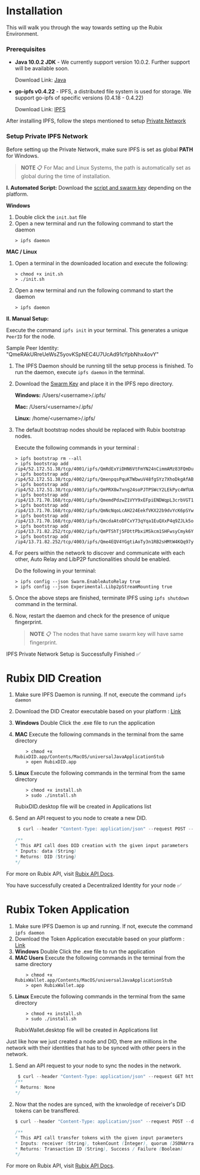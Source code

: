 ﻿# Installation

This will walk you through the way towards setting up the Rubix Environment.

### Prerequisites

-   **Java 10.0.2 JDK** - We currently support version 10.0.2. Further support will be available soon.

    Download Link: [Java](https://www.oracle.com/java/technologies/java-archive-javase10-downloads.html)
    
-   **go-ipfs v0.4.22** - IPFS, a distributed file system is used for storage. We support go-ipfs of specific versions (0.4.18 - 0.4.22) 

    Download Link: [IPFS](https://dist.ipfs.io/go-ipfs)
    
After installing IPFS, follow the steps mentioned to setup [Private Network](#setup-private-ipfs-network)

### Setup Private IPFS Network 
Before setting up the Private Network, make sure IPFS is set as global **PATH** for Windows.

> **NOTE** 📋 For Mac and Linux Systems, the path is automatically set as global during the time of installation.

**I. Automated Script:** Download the [script and swarm key](https://github.com/rubixchain/rubixnetwork/tree/master/setupscripts) depending on the platform.

**Windows**
1. Double click the `init.bat` file
2.  Open a new terminal and run the following command to start the daemon
	```
	> ipfs daemon
	```
	
**MAC / Linux**
1. Open a terminal in the downloaded location and execute the following:
	```
	> chmod +x init.sh
	> ./init.sh
	```
2.  Open a new terminal and run the following command to start the daemon
	```
	> ipfs daemon
	```

**II. Manual Setup:**

Execute the command `ipfs init` in your terminal. This generates a unique `PeerID` for the node.

Sample Peer Identity: "QmeRAkURreUeWsZ5yovKSpNEC4U7UcAd91cYpbNhx4ovY"

1.  The IPFS Daemon should be running till the setup process is finished. To run the daemon, execute `ipfs daemon` in the terminal.
2.  Download the [Swarm Key](https://github.com/rubixchain/rubixnetwork/blob/master/setupscripts/LinScript/swarm.key) and place it in the IPFS repo directory. 
   
     **Windows:** /Users/<username\>/.ipfs/
     
     **Mac:** /Users/<username\>/.ipfs/
     
     **Linux:** /home/<username\>/.ipfs/


3.  The default bootstrap nodes should be replaced with Rubix bootstrap nodes.

     Execute the following commands in your terminal :
	```
	> ipfs bootstrap rm --all
	> ipfs bootstrap add /ip4/52.172.51.38/tcp/4001/ipfs/QmRdExYiDHN6VtFmYN24nCimmAMz83FQmDuZmtpnteURiq
	> ipfs bootstrap add /ip4/52.172.51.38/tcp/4002/ipfs/QmenpqsPquKTWbwuV48fgSYz7XhoDkgAfABEtc3xF7Jsry
	> ipfs bootstrap add /ip4/52.172.51.38/tcp/4003/ipfs/QmPRX8w7xng24soPJTPSWcY2LEkPyc4WfUAayiymb9Ndcu
	> ipfs bootstrap add /ip4/13.71.70.168/tcp/4001/ipfs/QmemdPdzwZ1VYY9xEFpiENDWqpL3crbVGT1X4TderdyYhi
	> ipfs bootstrap add /ip4/13.71.70.168/tcp/4002/ipfs/QmNcNqoLcAH224EekfVKX22b9dvYcK6pSYw74bfaL2P6Km
	> ipfs bootstrap add /ip4/13.71.70.168/tcp/4003/ipfs/QmcdaAtoDFCxY73qYqa1EuQXxP4q9ZJLk5oKD1YsLo4PvF
	> ipfs bootstrap add /ip4/13.71.82.252/tcp/4002/ipfs/QmPTShTj5FDttPbxiMSkcm1SHFwsyCmyk6YhkDZWHmWQjt
	> ipfs bootstrap add /ip4/13.71.82.252/tcp/4003/ipfs/Qme4EQV4YGgtiAoTy3n1RB2sHMtW4KQq97ydnpV2Hh6npr
	```
4.  For peers within the network to discover and communicate with each other, Auto Relay and LibP2P functionalities should be enabled.

     Do the following in your terminal:
	   ```
     > ipfs config --json Swarm.EnableAutoRelay true
     > ipfs config --json Experimental.Libp2pStreamMounting true
	 ```
     
5.  Once the above steps are finished, terminate IPFS using
    `ipfs shutdown` command in the terminal.

6.  Now, restart the daemon and check for the presence of unique fingerprint.

    > **NOTE** 📋 The nodes that have same swarm key will have same fingerprint.

IPFS Private Network Setup is Successfully Finished ✅

# Rubix DID Creation

1.  Make sure IPFS Daemon is running. If not, execute the command `ipfs daemon `
2.  Download the DID Creator executable based on your platform : [Link](https://github.com/rubixchain/rubixnetwork/tree/master/Installers)
3.  **Windows**
	Double Click the .exe file to run the application 
4.  **MAC**
	Execute the following commands in the terminal from the same directory
	```
		> chmod +x RubixDID.app/Contents/MacOS/universalJavaApplicationStub
		> open RubixDID.app
	```
5.  **Linux**
	Execute the following commands in the terminal from the same directory 
	```
		> chmod +x install.sh
		> sudo ./install.sh
	```
	RubixDID.desktop file will be created in Applications list
	
6.  Send an API request to you node to create a new DID. 
	 ``` java
	  $ curl --header "Content-Type: application/json" --request POST --data '{ "data": "9876543333,user@rubix.network"}' http://localhost:9501/create
  
	/**  
	* This API call does DID creation with the given input parameters
	* Inputs: data (String)
	* Returns: DID (String)
	*/
	  ```  
For more on Rubix API, visit [Rubix API Docs](https://github.com/rubixchain/rubixnetwork/blob/master/Rubix%20API.md).

You have successfully created a Decentralized Identity for your node ✅

# Rubix Token Application

1.  Make sure IPFS Daemon is up and running. If not, execute the command `ipfs daemon`
2.  Download the Token Application executable based on your platform : [Link](https://github.com/rubixchain/rubixnetwork/tree/master/Installers)
3.  **Windows**
	Double Click the .exe file to run the application
4.  **MAC Users**
	Execute the following commands in the terminal from the same directory 
	```
		> chmod +x RubixWallet.app/Contents/MacOS/universalJavaApplicationStub
		> open RubixWallet.app
	```
5.	**Linux**
	Execute the following commands in the terminal from the same directory 
	```
		> chmod +x install.sh
		> sudo ./install.sh
	```
	RubixWallet.desktop file will be created in Applications list
	
Just like how we just created a node and DID, there are millions in the network with their identities that has to be synced with other peers in the network.

1.  Send an API request to your node to sync the nodes in the network.
	```java
	 $ curl --header "Content-Type: application/json" --request GET http://localhost:8881/sync
	/**
	* Returns: None
	*/
	```
2.  Now that the nodes are synced, with the knwoledge of receiver's DID tokens can be transffered.
	```java
	$ curl --header "Content-Type: application/json" --request POST --data '{ "receiver": "445f59c3d71c6769124470cf4b82ca0b9b1626aec4f14f50a8f1e6a13e1fc70d", "tokenCount":1, "quorum":"[]", "threadExt":"t1", "comment":"transaction comments"}' http://localhost:8881/start

	/**
	* This API call transfer tokens with the given input parameters
	* Inputs: receiver (String), tokenCount (Integer), quorum (JSONArrayList), threadExt (String), comment (String)
	* Returns: Transaction ID (String), Success / Failure (Boolean)
	*/
	```
For more on Rubix API, visit [Rubix API Docs](https://github.com/rubixchain/rubixnetwork/blob/master/Rubix%20API.md).
